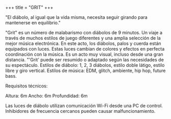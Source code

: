 +++
title = "GRIT"
+++


"El diábolo, al igual que la vida misma, necesita seguir girando para mantenerse en equilibrio."


"Grit" es un número de malabarismo con diábolos de 9 minutos. Un viaje a través de muchos estilos de juego diferentes y una amplia selección de la mejor música electrónica. En este acto, los diábolos, palos y cuerda están equipados con luces. Estas luces cambian de colores y efectos en perfecta coordinación con la música. Es un acto muy visual, incluso desde una gran distancia.
"'Grit' puede ser resumido o adaptado según las necesidades de su espectáculo.
Estilos de diábolo: 1, 2, 3 diábolos, estilo doble látigo, estilo libre y giro vertical.
Estilos de música: EDM, glitch, ambiente, hip hop, future bass.


Requisitos técnicos:

Altura: 6m
Ancho: 6m
Profundidad: 6m

Las luces de diábolo utilizan comunicación Wi-Fi desde una PC de control. Inhibidores de frecuencia cercanos pueden causar malfuncionamiento.
